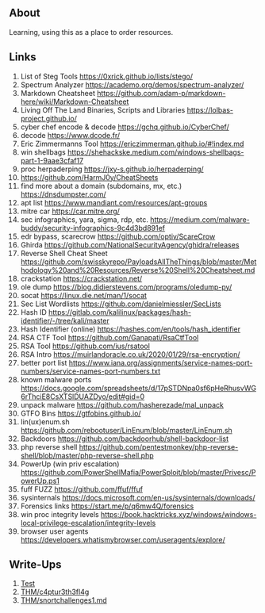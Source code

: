 ## About

Learning, using this as a place to order resources.

## Links

1. List of Steg Tools <https://0xrick.github.io/lists/stego/>
2. Spectrum Analyzer <https://academo.org/demos/spectrum-analyzer/>
3. Markdown Cheatsheet <https://github.com/adam-p/markdown-here/wiki/Markdown-Cheatsheet>
4. Living Off The Land Binaries, Scripts and Libraries <https://lolbas-project.github.io/>
5. cyber chef encode & decode <https://gchq.github.io/CyberChef/>
6. decode <https://www.dcode.fr/>
7. Eric Zimmermanns Tool <https://ericzimmerman.github.io/#!index.md>
8. win shellbags <https://shehackske.medium.com/windows-shellbags-part-1-9aae3cfaf17>
9. proc herpaderping <https://jxy-s.github.io/herpaderping/>
10. <https://github.com/HarmJ0y/CheatSheets>
11. find more about a domain (subdomains, mx, etc.) <https://dnsdumpster.com/>
12. apt list <https://www.mandiant.com/resources/apt-groups>
13. mitre car <https://car.mitre.org/>
14. sec infographics, yara, sigma, rdp, etc. <https://medium.com/malware-buddy/security-infographics-9c4d3bd891ef>
15. edr bypass, scarecrow <https://github.com/optiv/ScareCrow>
16. Ghirda <https://github.com/NationalSecurityAgency/ghidra/releases>
17. Reverse Shell Cheat Sheet <https://github.com/swisskyrepo/PayloadsAllTheThings/blob/master/Methodology%20and%20Resources/Reverse%20Shell%20Cheatsheet.md>
18. crackstation <https://crackstation.net/>
19. ole dump <https://blog.didierstevens.com/programs/oledump-py/>
20. socat <https://linux.die.net/man/1/socat>
21. Sec List Wordlists <https://github.com/danielmiessler/SecLists>
22. Hash ID <https://gitlab.com/kalilinux/packages/hash-identifier/-/tree/kali/master>
23. Hash Identifier (online) <https://hashes.com/en/tools/hash_identifier>
24. RSA CTF Tool <https://github.com/Ganapati/RsaCtfTool>
25. RSA Tool <https://github.com/ius/rsatool>
26. RSA Intro <https://muirlandoracle.co.uk/2020/01/29/rsa-encryption/>
27. better port list <https://www.iana.org/assignments/service-names-port-numbers/service-names-port-numbers.txt>
28. known malware ports <https://docs.google.com/spreadsheets/d/17pSTDNpa0sf6pHeRhusvWG6rThciE8CsXTSlDUAZDyo/edit#gid=0>
29. unpack malware <https://github.com/hasherezade/mal_unpack>
30. GTFO Bins <https://gtfobins.github.io/>
31. lin(ux)enum.sh <https://github.com/rebootuser/LinEnum/blob/master/LinEnum.sh>
32. Backdoors <https://github.com/backdoorhub/shell-backdoor-list>
33. php reverse shell <https://github.com/pentestmonkey/php-reverse-shell/blob/master/php-reverse-shell.php>
34. PowerUp (win priv escalation) <https://github.com/PowerShellMafia/PowerSploit/blob/master/Privesc/PowerUp.ps1>
35. fuff FUZZ <https://github.com/ffuf/ffuf>
36. sysinternals https://docs.microsoft.com/en-us/sysinternals/downloads/
37. Forensics links <https://start.me/p/q6mw4Q/forensics>
38. win proc integrity levels <https://book.hacktricks.xyz/windows/windows-local-privilege-escalation/integrity-levels>
39. browser user agents <https://developers.whatismybrowser.com/useragents/explore/>

## Write-Ups

1. [Test](wu/0001.md)
2. [THM/c4ptur3th3fl4g](wu/thm_c4ptur3th3fl4g.md)
3. [THM/snortchallenges1.md](wu/snortchallenges1.md)
